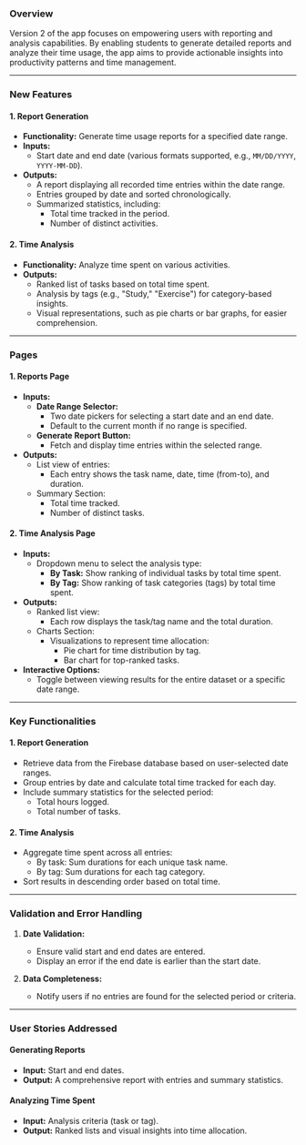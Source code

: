 ### **Overview**

Version 2 of the app focuses on empowering users with reporting and analysis capabilities. By enabling students to generate detailed reports and analyze their time usage, the app aims to provide actionable insights into productivity patterns and time management.

---

### **New Features**

#### **1. Report Generation**
* **Functionality:** Generate time usage reports for a specified date range.
* **Inputs:** 
  * Start date and end date (various formats supported, e.g., `MM/DD/YYYY`, `YYYY-MM-DD`).
* **Outputs:**
  * A report displaying all recorded time entries within the date range.
  * Entries grouped by date and sorted chronologically.
  * Summarized statistics, including:
    * Total time tracked in the period.
    * Number of distinct activities.

#### **2. Time Analysis**
* **Functionality:** Analyze time spent on various activities.
* **Outputs:**
  * Ranked list of tasks based on total time spent.
  * Analysis by tags (e.g., "Study," "Exercise") for category-based insights.
  * Visual representations, such as pie charts or bar graphs, for easier comprehension.

---

### **Pages**

#### **1. Reports Page**
* **Inputs:**
  * **Date Range Selector:**
    * Two date pickers for selecting a start date and an end date.
    * Default to the current month if no range is specified.
  * **Generate Report Button:**
    * Fetch and display time entries within the selected range.
* **Outputs:**
  * List view of entries:
    * Each entry shows the task name, date, time (from-to), and duration.
  * Summary Section:
    * Total time tracked.
    * Number of distinct tasks.

#### **2. Time Analysis Page**
* **Inputs:**
  * Dropdown menu to select the analysis type:
    * **By Task:** Show ranking of individual tasks by total time spent.
    * **By Tag:** Show ranking of task categories (tags) by total time spent.
* **Outputs:**
  * Ranked list view:
    * Each row displays the task/tag name and the total duration.
  * Charts Section:
    * Visualizations to represent time allocation:
      * Pie chart for time distribution by tag.
      * Bar chart for top-ranked tasks.
* **Interactive Options:**
  * Toggle between viewing results for the entire dataset or a specific date range.

---

### **Key Functionalities**

#### **1. Report Generation**
* Retrieve data from the Firebase database based on user-selected date ranges.
* Group entries by date and calculate total time tracked for each day.
* Include summary statistics for the selected period:
  * Total hours logged.
  * Total number of tasks.

#### **2. Time Analysis**
* Aggregate time spent across all entries:
  * By task: Sum durations for each unique task name.
  * By tag: Sum durations for each tag category.
* Sort results in descending order based on total time.

---

### **Validation and Error Handling**

1. **Date Validation:**
   * Ensure valid start and end dates are entered.
   * Display an error if the end date is earlier than the start date.

2. **Data Completeness:**
   * Notify users if no entries are found for the selected period or criteria.

---

### **User Stories Addressed**

#### **Generating Reports**
* **Input:** Start and end dates.
* **Output:** A comprehensive report with entries and summary statistics.

#### **Analyzing Time Spent**
* **Input:** Analysis criteria (task or tag).
* **Output:** Ranked lists and visual insights into time allocation.
